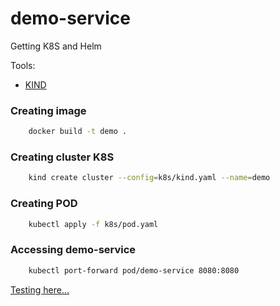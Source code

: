 # demo-service

Getting K8S and Helm

Tools:

- [KIND](https://kind.sigs.k8s.io/)

### Creating image

```bash
    docker build -t demo .
```

### Creating cluster K8S

```bash
    kind create cluster --config=k8s/kind.yaml --name=demo
```

### Creating POD

```bash
    kubectl apply -f k8s/pod.yaml
```

### Accessing demo-service

```bash
    kubectl port-forward pod/demo-service 8080:8080
```

[Testing here...](http://localhost:8080/apps?name=java) 